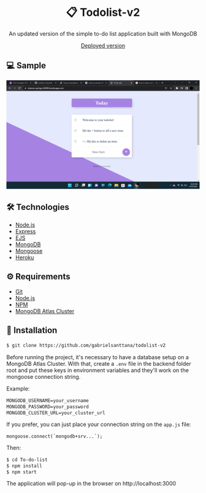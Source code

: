 # <div align="center">📋 Todolist-v2</div>

<p align="center">An updated version of the simple to-do list application built with MongoDB</p>
<p align="center"><a href="https://intense-springs-84990.herokuapp.com/">Deployed version</a></p>

## 💻 Sample

![todolist](https://github.com/swetank-367/To-do-List/blob/main/public/todolist-v2.png)

## 🛠️ Technologies

<ul>
  <li><a href="https://nodejs.org/en/">Node.js</a></li>
  <li><a href="https://expressjs.com/">Express</a></li>
  <li><a href="https://ejs.co/">EJS</a></li>
  <li><a href="https://www.mongodb.com/">MongoDB</a></li>
  <li><a href="https://mongoosejs.com/">Mongoose</a></li>
  <li><a href="https://www.heroku.com/home">Heroku</a></li>
</ul>

## ⚙️ Requirements

<ul>
  <li><a href="https://git-scm.com/">Git</a></li>
  <li><a href="https://nodejs.org/en/">Node.js</a></li>
  <li><a href="https://www.npmjs.com/">NPM</a></li>
  <li><a href="https://www.mongodb.com/cloud/atlas">MongoDB Atlas Cluster</a></li>
</ul>

## 🚀 Installation

```bash
$ git clone https://github.com/gabrielsanttana/todolist-v2
```

Before running the project, it's necessary to have a database setup on a MongoDB Atlas Cluster. With that, create a `.env` file in the backend folder root and put these keys in environment variables and they'll work on the mongoose connection string. 

Example:

```
MONGODB_USERNAME=your_username
MONGODB_PASSWORD=your_password
MONGODB_CLUSTER_URL=your_cluster_url
```

If you prefer, you can just place your connection string on the `app.js` file:

```
mongoose.connect(`mongodb+srv...`);
```

Then:

```
$ cd To-do-list
$ npm install
$ npm start
```

The application will pop-up in the browser on http://localhost:3000


